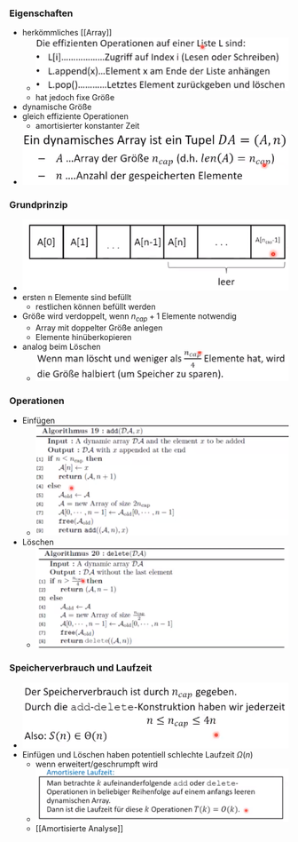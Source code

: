 ### Eigenschaften
+ herkömmliches [[Array]]
	+ ![](../../../../z_images/Pasted%20image%2020221114162748.png)
	+ hat jedoch fixe Größe
+ dynamische Größe
+ gleich effiziente Operationen
	+ amortisierter konstanter Zeit
+ ![](../../../../z_images/Pasted%20image%2020221114162851.png)

### Grundprinzip
+ ![](../../../../z_images/Pasted%20image%2020221114162912.png)
+ ersten n Elemente sind befüllt
	+ restlichen können befüllt werden
+ Größe wird verdoppelt, wenn $n_{cap}+1$ Elemente notwendig
	+ Array mit doppelter Größe anlegen
	+ Elemente hinüberkopieren
+ analog beim Löschen
	+ ![](../../../../z_images/Pasted%20image%2020221114163112.png)

### Operationen
+ Einfügen
	+ ![](../../../../z_images/Pasted%20image%2020221114163232.png)
+ Löschen
	+ ![](../../../../z_images/Pasted%20image%2020221114163316.png)

### Speicherverbrauch und Laufzeit
+ ![](../../../../z_images/Pasted%20image%2020221114163408.png)
+ Einfügen und Löschen haben potentiell schlechte Laufzeit $Ω(n)$
	+ wenn erweitert/geschrumpft wird
	+ ![](../../../../z_images/Pasted%20image%2020221114163623.png)
	+ [[Amortisierte Analyse]]